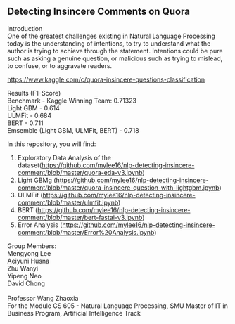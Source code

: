 ## Detecting Insincere Comments on Quora

Introduction<br>
One of the greatest challenges existing in Natural Language Processing today is the understanding of intentions, to try to understand what the author is trying to achieve through the statement. Intentions could be pure such as asking a genuine question, or malicious such as trying to mislead, to confuse, or to aggravate readers. 

https://www.kaggle.com/c/quora-insincere-questions-classification

Results (F1-Score) <br>
Benchmark - Kaggle Winning Team: 0.71323<br>
Light GBM - 0.614<br>
ULMFit - 0.684<br>
BERT - 0.711<br>
Emsemble (Light GBM, ULMFit, BERT) - 0.718<br>

In this repository, you will find:
1. Exploratory Data Analysis of the dataset(https://github.com/mylee16/nlp-detecting-insincere-comment/blob/master/quora-eda-v3.ipynb)
2. Light GBMg (https://github.com/mylee16/nlp-detecting-insincere-comment/blob/master/quora-insincere-question-with-lightgbm.ipynb)
3. ULMFit (https://github.com/mylee16/nlp-detecting-insincere-comment/blob/master/ulmfit.ipynb)
4. BERT (https://github.com/mylee16/nlp-detecting-insincere-comment/blob/master/bert-fastai-v3.ipynb)
5. Error Analysis (https://github.com/mylee16/nlp-detecting-insincere-comment/blob/master/Error%20Analysis.ipynb)

Group Members:<br>
Mengyong Lee<br>
Aeiyuni Husna<br>
Zhu Wanyi<br>
Yipeng Neo<br>
David Chong<br><br>
Professor Wang Zhaoxia
<br>
For the Module CS 605 - Natural Language Processing, SMU Master of IT in Business Program, Artificial Intelligence Track
